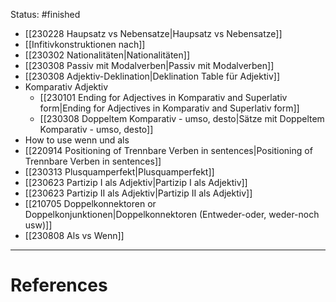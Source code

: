 Status: #finished 
- [[230228 Haupsatz vs Nebensatze|Haupsatz vs Nebensatze]]
- [[Infitivkonstruktionen nach]]
- [[230302 Nationalitäten|Nationalitäten]]
- [[230308 Passiv mit Modalverben|Passiv mit Modalverben]]
- [[230308 Adjektiv-Deklination|Deklination Table für Adjektiv]]
- Komparativ Adjektiv
	- [[230101 Ending for Adjectives in Komparativ and Superlativ form|Ending for Adjectives in Komparativ and Superlativ form]]
	- [[230308 Doppeltem Komparativ - umso, desto|Sätze mit Doppeltem Komparativ - umso, desto]]
- How to use wenn und als 
- [[220914 Positioning of Trennbare Verben in sentences|Positioning of Trennbare Verben in sentences]]
- [[230313 Plusquamperfekt|Plusquamperfekt]]
- [[230623 Partizip I als Adjektiv|Partizip I als Adjektiv]]
- [[230623 Partizip II als Adjektiv|Partizip II als Adjektiv]]
- [[210705 Doppelkonnektoren or  Doppelkonjunktionen|Doppelkonnektoren (Entweder-oder, weder-noch usw)]]
- [[230808 Als vs Wenn]]




---
# References
